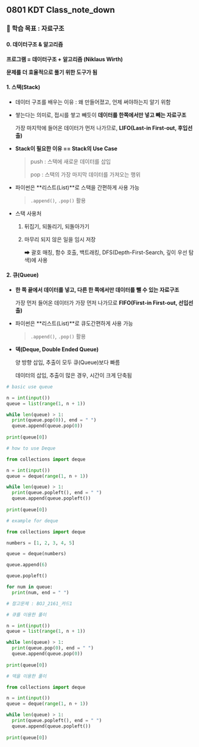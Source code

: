 ## 0801 KDT Class_note_down

### 🎯 학습 목표 : 자료구조

#### 0. 데이터구조 & 알고리즘

**프로그램 = 데이터구조 + 알고리즘 (Niklaus Wirth)**

**문제를 더 효율적으로 풀기 위한 도구가 됨**



#### 1. 스택(Stack)

- 데이터 구조를 배우는 이유 : 왜 만들어졌고, 언제 써야하는지 알기 위함

- 쌓는다는 의미로, 접시를 쌓고 빼듯이 **데이터를 한쪽에서만 넣고 빼는 자료구조**

  가장 마지막에 들어온 데이터가 먼저 나가므로, **LIFO(Last-in First-out, 후입선출)**

- **Stack이 필요한 이유 == Stack의 Use Case** 

  > push : 스택에 새로운 데이터를 삽입
  >
  > pop : 스택의 가장 마지막 데이터를 가져오는 행위

- 파이썬은 **리스트(List)**로 스택을 간편하게 사용 가능

  > `.append()`, `.pop()` 활용

- 스택 사용처

  1. 뒤집기, 되돌리기, 되돌아가기

  2. 마무리 되지 않은 일을 임시 저장

     ➡ 괄호 매칭, 함수 호출, 백트래킹, DFS(Depth-First-Search, 깊이 우선 탐색)에 사용



#### 2. 큐(Queue)

- **한 쪽 끝에서 데이터를 넣고, 다른 한 쪽에서만 데이터를 뺄 수 있는 자료구조**

  가장 먼저 들어온 데이터가 가장 먼저 나가므로 **FIFO(First-in First-out, 선입선출)** 

- 파이썬은 **리스트(List)**로 큐도간편하게 사용 가능

  > `.append()`, `.pop()` 활용

- **덱(Deque, Double Ended Queue)**

  양 방향 삽입, 추출이 모두 큐(Queue)보다 빠름

  데이터의 삽입, 추출이 많은 경우, 시간이 크게 단축됨

```python
# basic use queue

n = int(input())
queue = list(range(1, n + 1))

while len(queue) > 1:
  print(queue.pop(0)), end = " ")
  queue.append(queue.pop(0))
  
print(queue[0])

# how to use Deque

from collections import deque

n = int(input())
queue = deque(range(1, n + 1))

while len(queue) > 1:
  print(queue.popleft(), end = " ")
  queue.append(queue.popleft())
  
print(queue[0])

# example for deque

from collections import deque

numbers = [1, 2, 3, 4, 5]

queue = deque(numbers)

queue.append(6)

queue.popleft()

for num in queue:
  print(num, end = " ")
```

```python
# 참고문제 : BOJ_2161_카드1

# 큐를 이용한 풀이

n = int(input())
queue = list(range(1, n + 1))

while len(queue) > 1:
  print(queue.pop(0), end = " ")
  queue.append(queue.pop(0))
  
print(queue[0])

# 덱을 이용한 풀이

from collections import deque

n = int(input())
queue = deque(range(1, n + 1))

while len(queue) > 1:
  print(queue.popleft(), end = " ")
  queue.append(queue.popleft())
  
print(queue[0])
```

